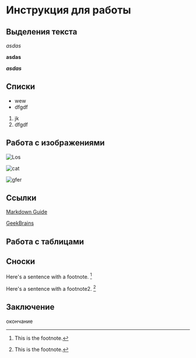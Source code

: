 # Инструкция для работы

## Выделения текста

*asdas*

**asdas**

_**asdas**_

## Списки
* wew
* dfgdf

1. jk
2. dfgdf

## Работа с изображениями

![Los](Los.jpg)

![cat](cat.jpg)

![gfer](паук.jpg)


## Ссылки
[Markdown Guide](https://www.markdownguide.org)

[GeekBrains](https://gb.ru/)


## Работа с таблицами

## Сноски
Here's a sentence with a footnote. [^1]

Here's a sentence with a footnote2. [^2]

[^1]: This is the footnote.

[^2]: This is the footnote.

## Заключение

окончание

